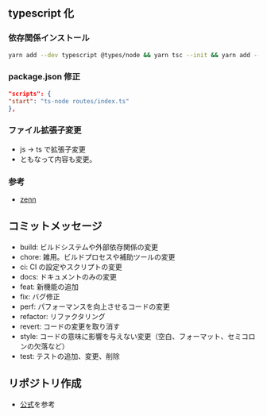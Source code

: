 ## typescript 化

### 依存関係インストール

```bash
yarn add --dev typescript @types/node && yarn tsc --init && yarn add --dev ts-node && yarn add --dev @types/express && yarn add --dev @types/cookie-parser @types/morgan
```

### package.json 修正

```json
"scripts": {
"start": "ts-node routes/index.ts"
},
```

### ファイル拡張子変更

- js -> ts で拡張子変更
- ともなって内容も変更。

### 参考

- [zenn](https://zenn.dev/sungvalley/articles/4de76c12826709)

## コミットメッセージ

- build: ビルドシステムや外部依存関係の変更
- chore: 雑用。ビルドプロセスや補助ツールの変更
- ci: CI の設定やスクリプトの変更
- docs: ドキュメントのみの変更
- feat: 新機能の追加
- fix: バグ修正
- perf: パフォーマンスを向上させるコードの変更
- refactor: リファクタリング
- revert: コードの変更を取り消す
- style: コードの意味に影響を与えない変更（空白、フォーマット、セミコロンの欠落など）
- test: テストの追加、変更、削除

## リポジトリ作成

- [公式](https://github.com/expressjs/express)を参考
